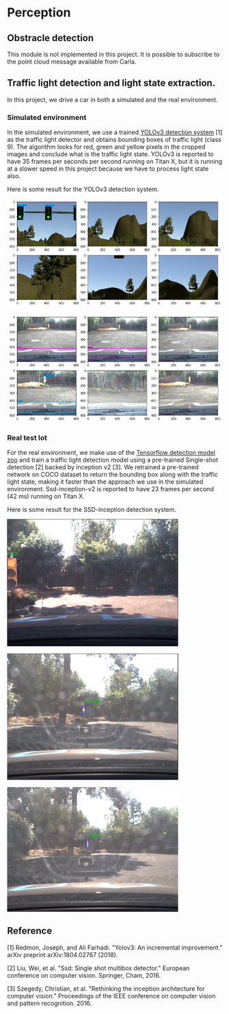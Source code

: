 # Perception

[//]: # (Image References)

[image1]: ../imgs/ssd_inception_real_red.PNG "ssd"
[image2]: ../imgs/ssd_inception_real_yellow.PNG "ssd"
[image3]: ../imgs/ssd_inception_real_green.PNG "ssd"
[image4]: ../imgs/yolo_simulated.png "yolo"
[image5]: ../imgs/yolo_real.png "yolo"

## Obstracle detection

This module is not implemented in this project. It is possible to subscribe to the
point cloud message available from Carla.

## Traffic light detection and light state extraction.

In this project, we drive a car in both a simulated and the real environment.

### Simulated environment
In the simulated environment, we use a trained [YOLOv3 detection system](https://pjreddie.com/darknet/yolo/) [1]
as the traffic light detector and obtains bounding boxes of traffic light (class 9). The algorithm looks for red, green
and yellow pixels in the cropped images and conclude what is the traffic light state. YOLOv3 is reported to have 35 frames per seconds
per second running on Titan X, but it is running at a slower speed in this project
because we have to process light state also.

Here is some result for the YOLOv3 detection system.

![alt text][image4]

![alt text][image5]

### Real test lot

For the real environment, we make use of the [Tensorflow detection model zoo](https://github.com/tensorflow/models/blob/master/research/object_detection/g3doc/detection_model_zoo.md)
and train a traffic light detection model using a pre-trained Single-shot detection [2] backed by inception v2 [3].
We retrained a pre-trained network on COCO dataset to return the bounding box along with the traffic light state, making it faster than
the approach we use in the simulated environment. Ssd-inception-v2 is reported to have 23 frames per second (42 ms) running on Titan X.

Here is some result for the SSD-inception detection system.

![alt text][image1]

![alt text][image2]

![alt text][image3]


## Reference
[1] Redmon, Joseph, and Ali Farhadi. "Yolov3: An incremental improvement." arXiv preprint arXiv:1804.02767 (2018).

[2] Liu, Wei, et al. "Ssd: Single shot multibox detector." European conference on computer vision. Springer, Cham, 2016.

[3] Szegedy, Christian, et al. "Rethinking the inception architecture for computer vision." Proceedings of the IEEE conference on computer vision and pattern recognition. 2016.

